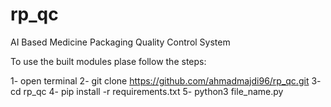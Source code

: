 # rp_qc
AI Based Medicine Packaging Quality Control System

To use the built modules plase follow the steps:

1- open terminal
2- git clone https://github.com/ahmadmajdi96/rp_qc.git
3- cd rp_qc
4- pip install -r requirements.txt 
5- python3 file_name.py

